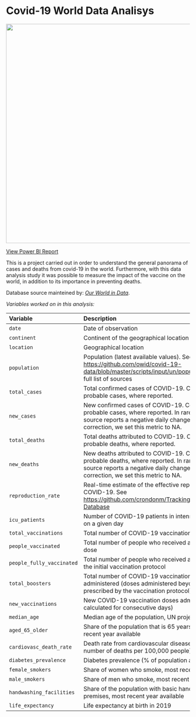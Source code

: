 # Covid-19 World Data Analisys
<p align="center"><img src="https://media.licdn.com/dms/image/D4D22AQH-sU-KpPr0kA/feedshare-shrink_1280/0/1694809098547?e=1697673600&v=beta&t=bOKyRbJEQvqmA-KiNEBM1_XQm_TbTqqhk1fW-HuxWck" width="900" height="600"/> </p>

[View Power BI Report](https://app.powerbi.com/view?r=eyJrIjoiM2ZlZGRlZDItZjhiNi00MjQxLTljOGMtNDA3OTNmMGVkMjRjIiwidCI6IjczY2M1ZDNlLWY3MmEtNGM0NS1iYjFhLTZhOWJhNjFjYTZkYiJ9)


This is a project carried out in order to understand the general panorama of cases and deaths from covid-19 in the world. Furthermore, with this data analysis study it was possible to measure the impact of the vaccine on the world, in addition to its importance in preventing deaths.

Database source mainteined by: [_Our World in Data_](https://ourworldindata.org/coronavirus).

<i>Variables worked on in this analysis:</i>

| Variable                     | Description                                                                                                                                                                                                                                |
|:-----------------------------|:-------------------------------------------------------------------------------------------------------------------------------------------------------------------------------------------------------------------------------------------|
| `date`                       | Date of observation                                                                                                                                                                                                                        |
| `continent`                  | Continent of the geographical location                                                                                                                                                                                                     |
| `location`                   | Geographical location                                                                                                                                                                                                                      |
| `population`                 | Population (latest available values). See https://github.com/owid/covid-19-data/blob/master/scripts/input/un/population_latest.csv for full list of sources                                                                                |
| `total_cases`                    | Total confirmed cases of COVID-19. Counts can include probable cases, where reported.                                                                                                                  |
| `new_cases`                      | New confirmed cases of COVID-19. Counts can include probable cases, where reported. In rare cases where our source reports a negative daily change due to a data correction, we set this metric to NA. |
| `total_deaths`                    | Total deaths attributed to COVID-19. Counts can include probable deaths, where reported.                                                                                                                  |
| `new_deaths`                      | New deaths attributed to COVID-19. Counts can include probable deaths, where reported. In rare cases where our source reports a negative daily change due to a data correction, we set this metric to NA. |
| `reproduction_rate` | Real-time estimate of the effective reproduction rate (R) of COVID-19. See https://github.com/crondonm/TrackingR/tree/main/Estimates-Database |
| `icu_patients`                       | Number of COVID-19 patients in intensive care units (ICUs) on a given day                                                                                 |
| `total_vaccinations`                         | Total number of COVID-19 vaccination doses administered                                                                                                                                                                                                                                                                                           |
| `people_vaccinated`                          | Total number of people who received at least one vaccine dose                                                                                                                                                                                                                                                                                     |
| `people_fully_vaccinated`                    | Total number of people who received all doses prescribed by the initial vaccination protocol                                                                                                                                                                                                                                                      |
| `total_boosters`                             | Total number of COVID-19 vaccination booster doses administered (doses administered beyond the number prescribed by the vaccination protocol)                                                                                                                                                                                                     |
| `new_vaccinations`                           | New COVID-19 vaccination doses administered (only calculated for consecutive days)                                                                                                                                                                                                                                                                |
| `median_age`                 | Median age of the population, UN projection for 2020                                                                                                                                                                                       |
| `aged_65_older`              | Share of the population that is 65 years and older, most recent year available                                                                                                                                                             |
| `cardiovasc_death_rate`      | Death rate from cardiovascular disease in 2017 (annual number of deaths per 100,000 people)                                                                                                                                                |
| `diabetes_prevalence`        | Diabetes prevalence (% of population aged 20 to 79) in 2017                                                                                                                                                                                |
| `female_smokers`             | Share of women who smoke, most recent year available                                                                                                                                                                                       |
| `male_smokers`               | Share of men who smoke, most recent year available                                                                                                                                                                                         |
| `handwashing_facilities`     | Share of the population with basic handwashing facilities on premises, most recent year available                                                                                                                                          |
| `life_expectancy`            | Life expectancy at birth in 2019                                                                                                                                                                                                           |
